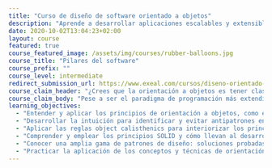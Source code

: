 ```yaml
---
title: "Curso de diseño de software orientado a objetos"
description: "Aprende a desarrollar aplicaciones escalables y extensibles aprovechando la potencia del paradigma de programación más extendido: la orientación a objetos."
date: 2020-10-02T13:04:23+02:00
layout: course
featured: true
course_featured_image: /assets/img/courses/rubber-balloons.jpg
course_title: "Pilares del software"
course_prefix: ""
course_level: intermediate
redirect_submission_url: https://www.exeal.com/cursos/diseno-orientado-a-objetos/programa/
course_claim_header: "¿Crees que la orientación a objetos es tener clases llenas de getters y setters? <em>Estás equivocado.</em>"
course_claim_body: "Pese a ser el paradigma de programación más extendido, también es de los más <em>maliterpretados e infrautilizados</em>. Aprovechar todo su potencial es posible aprendiendo los <em>principios, técnicas y patrones</em>."
learning_objectives:
  - "Entender y aplicar los principios de orientación a objetos, como encapsulación y polimorfismo, para escribir aplicaciones escalables y extensibles."
  - "Desarrollar la intuición para identificar y evitar antipatrones en el código, síntomas indicativos de que puede haber problemas de diseño."
  - "Aplicar las reglas object calisthenics para interiorizar los principios a la vez que se mejora inmediatamente el diseño del código."
  - "Comprender y emplear los principios SOLID y cómo llevan al desarrollo de un software más modular."
  - "Conocer una amplia gama de patrones de diseño: soluciones probadas y efectivas a problemas de diseño comunes."
  - "Practicar la aplicación de los conceptos y técnicas de orientación a objetos sobre aplicaciones de complejidad considerable."
---
```

